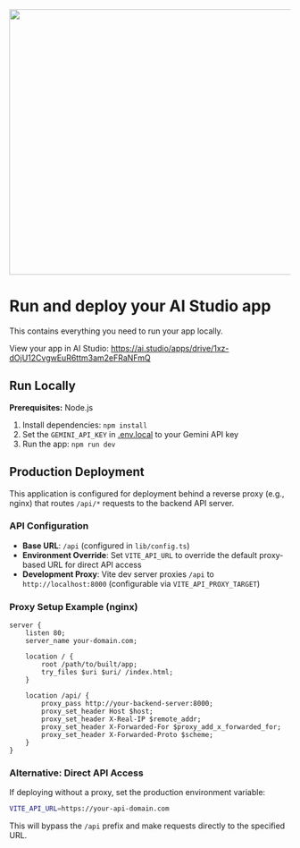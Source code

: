 <div align="center">
<img width="1200" height="475" alt="GHBanner" src="https://github.com/user-attachments/assets/0aa67016-6eaf-458a-adb2-6e31a0763ed6" />
</div>

# Run and deploy your AI Studio app

This contains everything you need to run your app locally.

View your app in AI Studio: https://ai.studio/apps/drive/1xz-dOjU12CvgwEuR6ttm3am2eFRaNFmQ

## Run Locally

**Prerequisites:**  Node.js


1. Install dependencies:
   `npm install`
2. Set the `GEMINI_API_KEY` in [.env.local](.env.local) to your Gemini API key
3. Run the app:
   `npm run dev`

## Production Deployment

This application is configured for deployment behind a reverse proxy (e.g., nginx) that routes `/api/*` requests to the backend API server.

### API Configuration

- **Base URL**: `/api` (configured in `lib/config.ts`)
- **Environment Override**: Set `VITE_API_URL` to override the default proxy-based URL for direct API access
- **Development Proxy**: Vite dev server proxies `/api` to `http://localhost:8000` (configurable via `VITE_API_PROXY_TARGET`)

### Proxy Setup Example (nginx)

```nginx
server {
    listen 80;
    server_name your-domain.com;

    location / {
        root /path/to/built/app;
        try_files $uri $uri/ /index.html;
    }

    location /api/ {
        proxy_pass http://your-backend-server:8000;
        proxy_set_header Host $host;
        proxy_set_header X-Real-IP $remote_addr;
        proxy_set_header X-Forwarded-For $proxy_add_x_forwarded_for;
        proxy_set_header X-Forwarded-Proto $scheme;
    }
}
```

### Alternative: Direct API Access

If deploying without a proxy, set the production environment variable:

```bash
VITE_API_URL=https://your-api-domain.com
```

This will bypass the `/api` prefix and make requests directly to the specified URL.